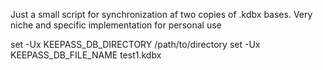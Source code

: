 Just a small script for synchronization af two copies of .kdbx bases. 
Very niche and specific implementation for personal use

set -Ux KEEPASS_DB_DIRECTORY /path/to/directory
set -Ux KEEPASS_DB_FILE_NAME test1.kdbx
